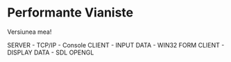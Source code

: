 Performante Vianiste
=========
Versiunea mea!

SERVER - TCP/IP        - Console
CLIENT - INPUT DATA    - WIN32 FORM
CLIENT - DISPLAY DATA  - SDL OPENGL
